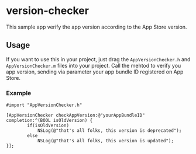 # version-checker
This sample app verify the app version according to the App Store version.

## Usage
If you want to use this in your project, just drag the ```AppVersionChecker.h``` and ```AppVersionChecker.m``` files into your project. Call the mehtod to verify you app version, sending via parameter your app bundle ID registered on App Store.

### Example
```objc
#import "AppVersionChecker.h"

[AppVersionChecker checkAppVersion:@"yourAppBundleID" completion:^(BOOL isOldVersion) {
        if(isOldVersion)
            NSLog(@"that's all folks, this version is deprecated");
        else
            NSLog(@"that's all folks, this version is updated");
}];
```
